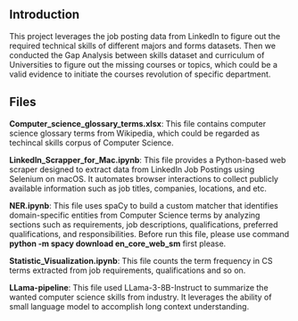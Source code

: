 ## Introduction
This project leverages the job posting data from LinkedIn to figure out the required technical skills of different majors and forms datasets. Then we conducted the Gap Analysis between skills dataset and curriculum of Universities to figure out the missing courses or topics, which could be a valid evidence to initiate the courses revolution of specific department.

## Files
**Computer_science_glossary_terms.xlsx**: This file contains computer science glossary terms from Wikipedia, which could be regarded as techincal skills corpus of Computer Science.

**LinkedIn_Scrapper_for_Mac.ipynb**: This file provides a Python-based web scraper designed to extract data from LinkedIn Job Postings using Selenium on macOS. It automates browser interactions to collect publicly available information such as job titles, companies, locations, and etc. 

**NER.ipynb**: This file uses spaCy to build a custom matcher that identifies domain-specific entities from Computer Science terms by analyzing sections such as requirements, job descriptions, qualifications, preferred qualifications, and responsibilities. Before run this file, please use command **python -m spacy download en_core_web_sm** first please. 


**Statistic_Visualization.ipynb**: This file counts the term frequency in CS terms extracted from job requirements, qualifications and so on. 

**LLama-pipeline**: This file used LLama-3-8B-Instruct to summarize the wanted computer science skills from industry. It leverages the ability of small language model to accomplish long context understanding. 